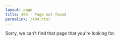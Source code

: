 ```yaml
---
layout: page
title: 404 - Page not found
permalink: /404.html
---
```


Sorry, we can't find that page that you're looking for. 
